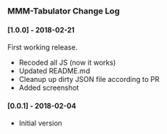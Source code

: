 ### MMM-Tabulator Change Log

#### [1.0.0] - 2018-02-21

First working release.

- Recoded all JS (now it works)
- Updated README.md
- Cleanup up dirty JSON file according to PR
- Added screenshot

#### [0.0.1] - 2018-02-04

- Initial version
